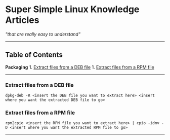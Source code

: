 # Super Simple Linux Knowledge Articles #
*"that are really easy to understand"*

---

## Table of Contents ##

**Packaging**
    1. [Extract files from a DEB file](#extract-files-from-a-deb-file)
    1. [Extract files from a RPM file](#extract-files-from-a-rpm-file)

---

### Extract files from a DEB file ###

```console
dpkg-deb -R <insert the DEB file you want to extract here> <insert where you want the extracted DEB file to go>
```

### Extract files from a RPM file ###

```console
rpm2cpio <insert the RPM file you want to extract here> | cpio -idmv -D <insert where you want the extracted RPM file to go>
```

---
